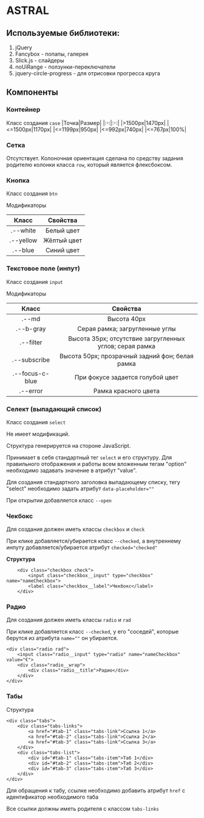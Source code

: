 # ASTRAL
## Используемые библиотеки:
1. jQuery
1. Fancybox - попапы, галерея
1. Slick.js - слайдеры
1. noUiRange - ползунки-переключатели
1. jquery-circle-progress - для отрисовки прогресса круга

## Компоненты
### Контейнер
Класс создания `case`
|Точка|Размер|
|:-:|:-:|
|>1500px|1470px|
|<=1500px|1170px|
|<=1199px|950px|
|<=992px|740px|
|<=767px|100%|

### Сетка
Отсутствует. Колоночная ориентация сделана по средству задания родителю колонки класса `row`, который является флексбоксом.

### Кнопка
Класс создания `btn`

Модификаторы

|Класс|Свойства|
|:-:|:-:|
|.--white|Белый цвет|
|.--yellow|Жёлтый цвет|
|.--blue|Синий цвет|


### Текстовое поле (инпут)
Класс создания `input`

Модификаторы

|Класс|Свойства|
|:-:|:-:|
|.--md|Высота 40px|
|.--b-gray|Серая рамка; загругленные углы|
|.--filter|Высота 35px; отсутствие загругленных углов; серая рамка|
|.--subscribe|Высота 50px; прозрачный задний фон; белая рамка|
|.--focus-c-blue|При фокусе задается голубой цвет|
|.--error|Рамка красного цвета|

### Селект (выпадающий список)
Класс создания `select`

Не имеет модификаций.

Структура генерируется на стороне JavaScript.

Принимает в себя стандартный тег `select` и его структуру. Для правильного отображения и работы всем вложенным тегам "option" необходимо задавать значение в атрибут "value". 

Для создания стандартного заголовка выпадающему списку, тегу "select" необходимо задать атрибут `data-placeholder=""`

При открытии добавляется класс `--open`


### Чекбокс
Для создания должен иметь классы `checkbox` и `check`

При клике добавляется/убирается класс `--checked`, а внутреннему инпуту добавляется/убирается атрибут `checked="checked"`

**Структура**
```
	<div class="checkbox check">
		<input class="checkbox__input" type="checkbox" name="nameCheckbox">
		<label class="checkbox__label">Чекбокс</label>
	</div>
```

### Радио
Для создания должен иметь классы `radio` и `rad`

При клике добавляется класс `--checked`, у его "соседей", которые берутся из атрибута `name=""` он убирается.

```
<div class="radio rad">
	<input class="radio__input" type="radio" name="nameCheckbox" value="€">
	<div class="radio__wrap">
		<div class="radio__title">Радио</div>
	</div>
</div>
```



### Табы

Структура
```
<div class="tabs">
	<div class="tabs-links">
		<a href="#tab-1" class="tabs-link">Ссылка 1</a>
		<a href="#tab-2" class="tabs-link">Ссылка 2</a>
		<a href="#tab-3" class="tabs-link">Ссылка 3</a>
	</div>
	<div class="tabs-list">
		<div id="#tab-1" class="tabs-item">Таб 1</div>
		<div id="#tab-2" class="tabs-item">Таб 2</div>
		<div id="#tab-3" class="tabs-item">Таб 3</div>
	</div>
</div>
```

Для обращения к табу, ссылке необходимо добавить атрибут `href` с идентификатор необходимого таба

Все ссылки должны иметь родителя с классом `tabs-links`
